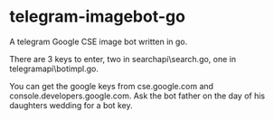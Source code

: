 # telegram-imagebot-go
A telegram Google CSE image bot written in go.

There are 3 keys to enter, two in searchapi\search.go, one in telegramapi\botimpl.go.

You can get the google keys from cse.google.com and console.developers.google.com. Ask the bot father on the day of his daughters wedding for a bot key.
